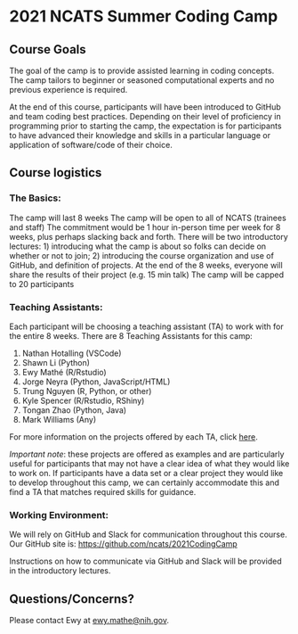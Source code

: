 # 2021 NCATS Summer Coding Camp

## Course Goals
The goal of the camp is to provide assisted learning in coding concepts.  The camp tailors to beginner or seasoned computational experts and no previous experience is required.  

At the end of this course, participants will have been introduced to GitHub and team coding best practices.  Depending on their level of proficiency in programming prior to starting the camp, the expectation is for participants to have advanced their knowledge and skills in a particular language or application of software/code of their choice.

## Course logistics
### The Basics:
The camp will last 8 weeks
The camp will be open to all of NCATS (trainees and staff)
The commitment would be 1 hour in-person time per week for 8 weeks, plus perhaps slacking back and forth.
There will be two introductory lectures: 1) introducing what the camp is about so folks can decide on whether or not to join; 2) introducing the course organization and use of GitHub, and definition of projects.
At the end of the 8 weeks, everyone will share the results of their project (e.g. 15 min talk)
The camp will be capped to 20 participants

### Teaching Assistants:
Each participant will be choosing a teaching assistant (TA) to work with for the entire 8 weeks. There are 8 Teaching Assistants for this camp:
1. Nathan Hotalling (VSCode)
2. Shawn Li (Python)
3. Ewy Mathé (R/Rstudio)
4. Jorge Neyra (Python, JavaScript/HTML)
5. Trung Nguyen (R, Python, or other)
6. Kyle Spencer (R/Rstudio, RShiny)
7. Tongan Zhao (Python, Java)
8. Mark Williams (Any)

For more information on the projects offered by each TA, click [here](https://docs.google.com/document/d/1TrKt8btT9JP0UT2jjnN2T41peH0wSOP09Kgsr97kk0o/edit#heading=h.rkpw27ucmawr). 

_Important note_: these projects are offered as examples and are particularly useful for participants that may not have a clear idea of what they would like to work on.  If participants have a data set or a clear project they would like to develop throughout this camp, we can certainly accommodate this and find a TA that matches required skills for guidance.

### Working Environment:
We will rely on GitHub and Slack for communication throughout this course.  
Our GitHub site is: https://github.com/ncats/2021CodingCamp

Instructions on how to communicate via GitHub and Slack will be provided in the introductory lectures.

## Questions/Concerns?
Please contact Ewy at ewy.mathe@nih.gov.
